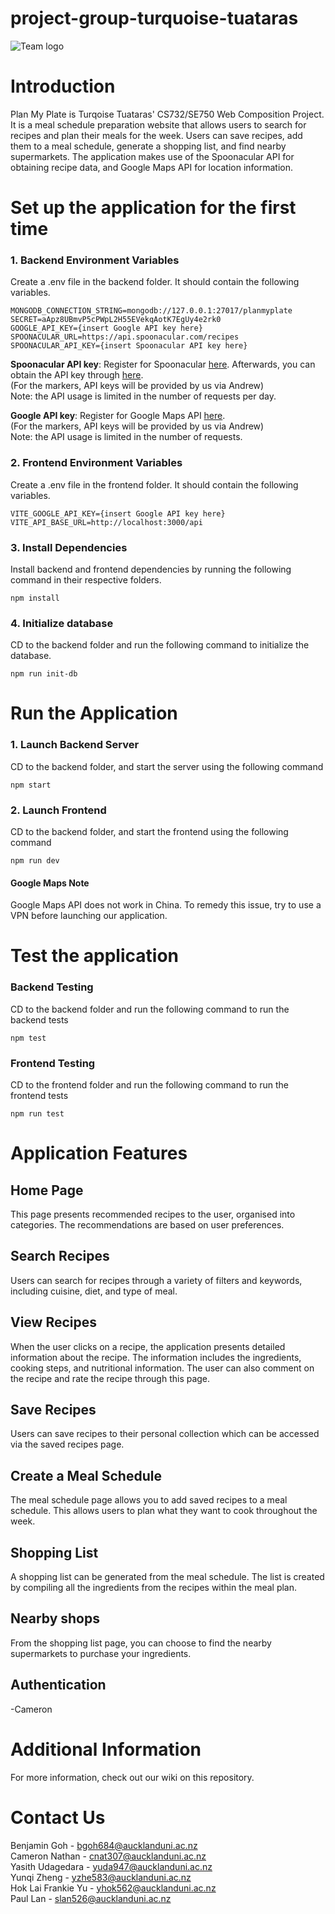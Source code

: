 # project-group-turquoise-tuataras

![Team logo](https://user-images.githubusercontent.com/53165831/226262458-54f18685-671f-4e17-bc16-372b11524e07.png)


# Introduction

Plan My Plate is Turqoise Tuataras' CS732/SE750 Web Composition Project. 
It is a meal schedule preparation website that allows users to search for recipes and plan their meals for the week. 
Users can save recipes, add them to a meal schedule, generate a shopping list, and find nearby supermarkets.
The application makes use of the Spoonacular API for obtaining recipe data, and Google Maps API for location information.

# Set up the application for the first time

### 1. Backend Environment Variables
Create a .env file in the backend folder. It should contain the following variables.

    MONGODB_CONNECTION_STRING=mongodb://127.0.0.1:27017/planmyplate  
    SECRET=aApz8UBmvP5cPWpL2H55EVekqAotK7EgUy4e2rk0  
    GOOGLE_API_KEY={insert Google API key here}  
    SPOONACULAR_URL=https://api.spoonacular.com/recipes  
    SPOONACULAR_API_KEY={insert Spoonacular API key here}

**Spoonacular API key**: Register for Spoonacular [here](https://spoonacular.com/food-api/console#Dashboard). 
Afterwards, you can obtain the API key through [here](https://spoonacular.com/food-api/console#Profile).
<br> (For the markers, API keys will be provided by us via Andrew)
<br> Note: the API usage is limited in the number of requests per day.


**Google API key**: Register for Google Maps API [here](https://developers.google.com/maps/documentation/javascript/get-api-key).
<br> (For the markers, API keys will be provided by us via Andrew)
<br> Note: the API usage is limited in the number of requests.

### 2. Frontend Environment Variables
Create a .env file in the frontend folder. It should contain the following variables.

    VITE_GOOGLE_API_KEY={insert Google API key here}  
    VITE_API_BASE_URL=http://localhost:3000/api

### 3. Install Dependencies
Install backend and frontend dependencies by running the following command in their respective folders.
```
npm install
```

### 4. Initialize database
CD to the backend folder and run the following command to initialize the database.
```
npm run init-db
```

# Run the Application

### 1. Launch Backend Server  
CD to the backend folder, and start the server using the following command
```
npm start
```
### 2. Launch Frontend
CD to the backend folder, and start the frontend using the following command
```
npm run dev
```
#### Google Maps Note
Google Maps API does not work in China. To remedy this issue, try to use a VPN before launching our application.


# Test the application

### Backend Testing
CD to the backend folder and run the following command to run the backend tests
```
npm test
```
### Frontend Testing
CD to the frontend folder and run the following command to run the frontend tests
```
npm run test
```


# Application Features
## Home Page
This page presents recommended recipes to the user, organised into categories. 
The recommendations are based on user preferences.
## Search Recipes
Users can search for recipes through a variety of filters and keywords, including cuisine, diet, and type of meal.
## View Recipes
When the user clicks on a recipe, the application presents detailed information about the recipe. 
The information includes the ingredients, cooking steps, and nutritional information. 
The user can also comment on the recipe and rate the recipe through this page.
## Save Recipes
Users can save recipes to their personal collection which can be accessed via the saved recipes page. 
## Create a Meal Schedule
The meal schedule page allows you to add saved recipes to a meal schedule. 
This allows users to plan what they want to cook throughout the week.
## Shopping List
A shopping list can be generated from the meal schedule. 
The list is created by compiling all the ingredients from the recipes within the meal plan.
## Nearby shops
From the shopping list page, you can choose to find the nearby supermarkets to purchase your ingredients.


## Authentication
-Cameron


# Additional Information
For more information, check out our wiki on this repository.

# Contact Us
Benjamin Goh        - bgoh684@aucklanduni.ac.nz  
Cameron Nathan      - cnat307@aucklanduni.ac.nz  
Yasith Udagedara    - yuda947@aucklanduni.ac.nz  
Yunqi Zheng         - yzhe583@aucklanduni.ac.nz  
Hok Lai Frankie Yu  - yhok562@aucklanduni.ac.nz  
Paul Lan            - slan526@aucklanduni.ac.nz
